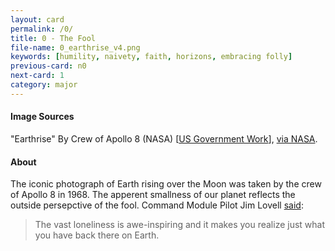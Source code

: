 ```yaml
---
layout: card
permalink: /0/
title: 0 - The Fool
file-name: 0_earthrise_v4.png
keywords: [humility, naivety, faith, horizons, embracing folly]
previous-card: n0
next-card: 1
category: major
---
```


#### Image Sources
"Earthrise" By Crew of Apollo 8 (NASA) [[US Government Work](https://www.nasa.gov/multimedia/guidelines/index.html)], [via NASA](https://www.nasa.gov/multimedia/imagegallery/image_feature_1249.html).

#### About
The iconic photograph of Earth rising over the Moon was taken by the crew of Apollo 8 in 1968.
The apperent smallness of our planet reflects the outside persepctive of the fool.
Command Module Pilot Jim Lovell [said](https://www.nasa.gov/multimedia/imagegallery/image_feature_1249.html):

> The vast loneliness is awe-inspiring and it makes you realize just what you have back there on Earth.
